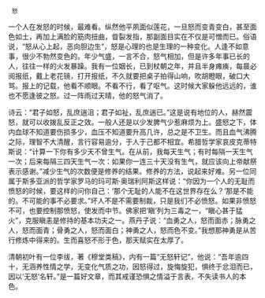     怒 

   一个人在发怒的时候，最难看。纵然他平夙面似莲花，一旦怒而变青变白，甚至面色如土，再加上满脸的筋肉扭曲，眥裂发指，那副面目实在不仅是可憎而已。俗语说，“怒从心上起，恶向胆边生”，怒是心理的也是生理的一种变化。人逢不如意事，很少不勃然变色的。年少气盛，一言不合，怒气相加，但是许多年事已长的人，往往一样的火发暴躁。我有一位姻长，已到杖朝之年，并且半身瘫痪，每晨必阅报纸，戴上老花镜，打开报纸，不久就要把桌子拍得山响，吹胡瞪眼，破口大骂。报上的记载，他看不顺眼。不看不行，看了呕气。这时候大家躲他远远的，谁也不愿逢彼之怒。过一阵雨过天晴，他的怒气消了。 

   诗云：“君子如怒，乱庶遄沮；君子如祉，乱庶遄已。”这是说有地位的人，赫然震怒，就可以收拨乱反正之效。一般人还是以少发脾气少惹麻烦为上。盛怒之下，体内血球不知道要伤损多少，血压不知道要升高几许，总之是不卫生。而且血气沸腾之际，理智不大清醒，言行容易逾分，于人于己都不相宜。希腊哲学家哀皮克蒂特斯说：“计算一下你有多少天不曾生气。在从前，我每天生气；有时每隔一天生气一次；后来每隔三四天生气一次：如果你一连三十天没有生气，就应该向上帝献祭表示感谢。”减少生气的次数便是修养的结果。修养的方法，说起来好难。另一位同属于斯多亚派的哲学家罗马的玛可斯·奥瑞利阿斯这样说：“你因为一个人的无耻而愤怒的时候，要这样的问你自己：‘那个无耻的人能不在这世界存在么？’那是不能的。不可能的事不必要求。”坏人不是不需要制裁，只是我们不必愤怒。如果非愤怒不可，也要控制那愤怒，使发而中节。佛家把‘瞋’列为三毒之一，“瞋心甚于猛火”，克服瞋恚是修持的基本功夫之一。燕丹子说：“血勇之人，怒而面赤；脉勇之人，怒而面青；骨勇之人，怒而面白；神勇之人，怒而色不变。”我想那神勇是从苦行修炼中得来的。生而喜怒不形于色，那天赋实在太厚了。 

   清朝初叶有一位李绂，著《穆堂类稿》，内有一篇“无怒轩记”，他说：“吾年逾四十，无涵养性情之学，无变化气质之功，因怒得过，旋悔旋犯，惧终于忿泪而已，因以‘无怒’名轩。”是一篇好文章，而其戒谨恐惧之情溢于言表，不失读书人的本色。 

